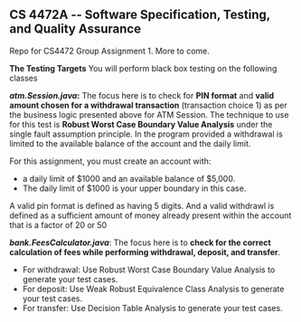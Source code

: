 ## CS 4472A -- Software Specification, Testing, and Quality Assurance
Repo for CS4472 Group Assignment 1. More to come.



**The Testing Targets**
You will perform black box testing on the following classes

__*atm.Session.java*:__ The focus here is to check for **PIN format** and **valid amount chosen for a withdrawal transaction** (transaction choice 1) as per the business logic presented above for ATM Session. The technique to use for this test is __Robust Worst Case Boundary Value Analysis__ under the single fault assumption principle. In the program provided a withdrawal is limited to the available balance of the account and the daily limit. 

For this assignment, you must create an account with:
* a daily limit of $1000 and an available balance of $5,000. 
* The daily limit of $1000 is your upper boundary in this case.

A valid pin format is defined as having 5 digits. And a valid withdrawl is defined as a sufficient amount of money already present within the account that is a factor of 20 or 50

__*bank.FeesCalculator.java*__: The focus here is to **check for the correct calculation of fees while performing withdrawal, deposit, and transfer**.
* For withdrawal: Use Robust Worst Case Boundary Value Analysis to generate your test cases.
* For deposit: Use Weak Robust Equivalence Class Analysis to generate your test cases.
* For transfer: Use Decision Table Analysis to generate your test cases.
